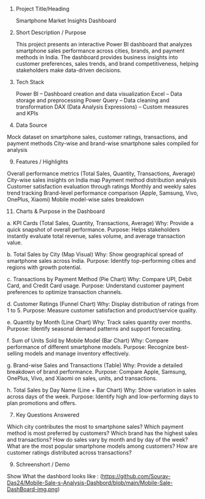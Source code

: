 1. Project Title/Heading
   
   Smartphone Market Insights Dashboard

3. Short Description / Purpose
   
   This project presents an interactive Power BI dashboard that analyzes smartphone sales performance across cities, brands, and payment methods in India. The dashboard provides business insights into customer       preferences, sales trends, and brand competitiveness, helping stakeholders make data-driven decisions.

5. Tech Stack
   
   Power BI – Dashboard creation and data visualization
   Excel – Data storage and preprocessing
   Power Query – Data cleaning and transformation
   DAX (Data Analysis Expressions) – Custom measures and KPIs

7. Data Source
   
  Mock dataset on smartphone sales, customer ratings, transactions, and payment methods
  City-wise and brand-wise smartphone sales compiled for analysis

9. Features / Highlights
    
  Overall performance metrics (Total Sales, Quantity, Transactions, Average)
  City-wise sales insights on India map
  Payment method distribution analysis
  Customer satisfaction evaluation through ratings
  Monthly and weekly sales trend tracking
  Brand-level performance comparison (Apple, Samsung, Vivo, OnePlus, Xiaomi)
  Mobile model-wise sales breakdown

11. Charts & Purpose in the Dashboard
   
  a. KPI Cards (Total Sales, Quantity, Transactions, Average)
  Why: Provide a quick snapshot of overall performance.
  Purpose: Helps stakeholders instantly evaluate total revenue, sales volume, and average transaction value.

  b. Total Sales by City (Map Visual)
  Why: Show geographical spread of smartphone sales across India.
  Purpose: Identify top-performing cities and regions with growth potential.

  c. Transactions by Payment Method (Pie Chart)
  Why: Compare UPI, Debit Card, and Credit Card usage.
  Purpose: Understand customer payment preferences to optimize transaction channels.

  d. Customer Ratings (Funnel Chart)
  Why: Display distribution of ratings from 1 to 5.
  Purpose: Measure customer satisfaction and product/service quality.

  e. Quantity by Month (Line Chart)
  Why: Track sales quantity over months.
  Purpose: Identify seasonal demand patterns and support forecasting.

  f. Sum of Units Sold by Mobile Model (Bar Chart)
  Why: Compare performance of different smartphone models.
  Purpose: Recognize best-selling models and manage inventory effectively.

  g. Brand-wise Sales and Transactions (Table)
  Why: Provide a detailed breakdown of brand performance.
  Purpose: Compare Apple, Samsung, OnePlus, Vivo, and Xiaomi on sales, units, and transactions.

  h. Total Sales by Day Name (Line + Bar Chart)
  Why: Show variation in sales across days of the week.
  Purpose: Identify high and low-performing days to plan promotions and offers.

7. Key Questions Answered
   
  Which city contributes the most to smartphone sales?
  Which payment method is most preferred by customers?
  Which brand has the highest sales and transactions?
  How do sales vary by month and by day of the week?
  What are the most popular smartphone models among customers?
  How are customer ratings distributed across transactions?

9. Schreenshort / Demo
    
  Show What the dashbord looks like : (https://github.com/Sourav-Das24/Mobile-Sale-s-Analysis-Dashbord/blob/main/Mobile-Sale-DashBoard-img.png)
